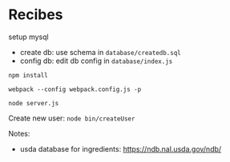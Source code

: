 #  Recibes

setup mysql

 * create db: use schema in `database/createdb.sql`
 * config db: edit db config in `database/index.js`

```
npm install

webpack --config webpack.config.js -p

node server.js
```

Create new user: `node bin/createUser`


Notes:

* usda database for ingredients:  https://ndb.nal.usda.gov/ndb/
